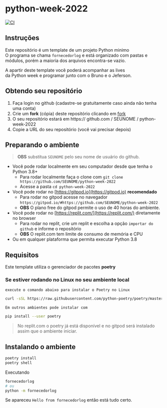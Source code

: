 # python-week-2022

[![CI](https://github.com/mateusschoffen/projectSV/workflows/main.yaml/badge.svg)](https://github.com/mateusschoffen/projectSV/workflows/main.yaml)


## Instruções

Este repositório é um template de um projeto Python minimo  
O programa se chama `fornecedorlog` e está organizado com pastas
e módulos, porém a maioria dos arquivos encontra-se vazio.

A apartir deste template você poderá acompanhar as lives  
da Python week e programar junto com o Bruno e o Jeferson.

## Obtendo seu repositório

01. Faça login no github (cadastre-se gratuitamente caso ainda não tenha uma conta)
00. Crie um **fork** (cópia) deste repositório clicando em [fork](https://github.com/rochacbruno/python-week-2022/fork)
00. O seu repositório estará em https:// github.com / SEUNOME / python-week-2022
00. Copie a URL do seu repositório (você vai precisar depois)

## Preparando o ambiente

> **OBS** substitua `SEUNOME` pelo seu nome de usuário do github.

- Você pode rodar localmente em seu computador desde que tenha o Python 3.8+
  - Para rodar localmente faça o clone com `git clone https://github.com/SEUNOME/python-week-2022`
  - Acesse a pasta `cd python-week-2022`
- Você pode rodar no [https://gitpod.io](https://gitpod.io) **recomendado**
  - Para rodar no gitpod acesse no navegador `https://gitpod.io/#https://github.com/SEUNOME/python-week-2022`
  - **OBS** O plano free do gitpod permite o uso de 40 horas do ambiente.
- Você pode rodar no [https://replit.com/](https://replit.com/) diretamente no browser
  - Para rodar no replit, crie um replit e escolha a opção `importar do github` e informe o repositório
  - **OBS** O replit.com tem limite de consumo de memória e CPU
- Ou em qualquer plataforma que permita executar Python 3.8

## Requisitos

Este template utiliza o gerenciador de pacotes **poetry**

### Se estiver rodando no Linux no seu ambiente local

`execute o comando abaixo para instalar o Poetry no Linux`

```bash
curl -sSL https://raw.githubusercontent.com/python-poetry/poetry/master/get-poetry.py | python -
```

`Em outros ambientes pode instalar com`

```bash
pip install --user poetry
```

> No replit.com o poetry já está disponível e no gitpod será instalado assim que o ambiente iniciar.

## Instalando o ambiente

```bash
poetry install
poetry shell
```

Executando

```bash
fornecedorlog
# ou
python -m fornecedorlog
```

Se apareceu `Hello from fornecedorlog` então está tudo certo.

